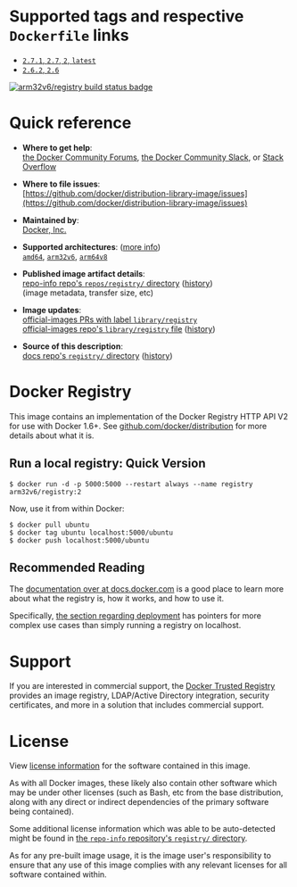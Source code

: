 <!--

********************************************************************************

WARNING:

    DO NOT EDIT "registry/README.md"

    IT IS AUTO-GENERATED

    (from the other files in "registry/" combined with a set of templates)

********************************************************************************

-->

# Supported tags and respective `Dockerfile` links

-	[`2.7.1`, `2.7`, `2`, `latest`](https://github.com/docker/distribution-library-image/blob/0b6ea3ba50b65563600a717f07db4cfa6f18f957/arm/Dockerfile)
-	[`2.6.2`, `2.6`](https://github.com/docker/distribution-library-image/blob/fc40f1f1051bb4a42ee4661ccaa190c1bd6c6be9/arm/Dockerfile)

[![arm32v6/registry build status badge](https://img.shields.io/jenkins/s/https/doi-janky.infosiftr.net/job/multiarch/job/arm32v6/job/registry.svg?label=arm32v6/registry%20%20build%20job)](https://doi-janky.infosiftr.net/job/multiarch/job/arm32v6/job/registry/)

# Quick reference

-	**Where to get help**:  
	[the Docker Community Forums](https://forums.docker.com/), [the Docker Community Slack](https://blog.docker.com/2016/11/introducing-docker-community-directory-docker-community-slack/), or [Stack Overflow](https://stackoverflow.com/search?tab=newest&q=docker)

-	**Where to file issues**:  
	[https://github.com/docker/distribution-library-image/issues](https://github.com/docker/distribution-library-image/issues)

-	**Maintained by**:  
	[Docker, Inc.](https://github.com/docker/distribution-library-image)

-	**Supported architectures**: ([more info](https://github.com/docker-library/official-images#architectures-other-than-amd64))  
	[`amd64`](https://hub.docker.com/r/amd64/registry/), [`arm32v6`](https://hub.docker.com/r/arm32v6/registry/), [`arm64v8`](https://hub.docker.com/r/arm64v8/registry/)

-	**Published image artifact details**:  
	[repo-info repo's `repos/registry/` directory](https://github.com/docker-library/repo-info/blob/master/repos/registry) ([history](https://github.com/docker-library/repo-info/commits/master/repos/registry))  
	(image metadata, transfer size, etc)

-	**Image updates**:  
	[official-images PRs with label `library/registry`](https://github.com/docker-library/official-images/pulls?q=label%3Alibrary%2Fregistry)  
	[official-images repo's `library/registry` file](https://github.com/docker-library/official-images/blob/master/library/registry) ([history](https://github.com/docker-library/official-images/commits/master/library/registry))

-	**Source of this description**:  
	[docs repo's `registry/` directory](https://github.com/docker-library/docs/tree/master/registry) ([history](https://github.com/docker-library/docs/commits/master/registry))

# Docker Registry

This image contains an implementation of the Docker Registry HTTP API V2 for use with Docker 1.6+. See [github.com/docker/distribution](https://github.com/docker/distribution) for more details about what it is.

## Run a local registry: Quick Version

```console
$ docker run -d -p 5000:5000 --restart always --name registry arm32v6/registry:2
```

Now, use it from within Docker:

```console
$ docker pull ubuntu
$ docker tag ubuntu localhost:5000/ubuntu
$ docker push localhost:5000/ubuntu
```

## Recommended Reading

The [documentation over at docs.docker.com](https://docs.docker.com/registry/) is a good place to learn more about what the registry is, how it works, and how to use it.

Specifically, [the section regarding deployment](https://docs.docker.com/registry/deploying/) has pointers for more complex use cases than simply running a registry on localhost.

# Support

If you are interested in commercial support, the [Docker Trusted Registry](https://www.docker.com/docker-trusted-registry) provides an image registry, LDAP/Active Directory integration, security certificates, and more in a solution that includes commercial support.

# License

View [license information](https://github.com/docker/distribution/blob/master/LICENSE) for the software contained in this image.

As with all Docker images, these likely also contain other software which may be under other licenses (such as Bash, etc from the base distribution, along with any direct or indirect dependencies of the primary software being contained).

Some additional license information which was able to be auto-detected might be found in [the `repo-info` repository's `registry/` directory](https://github.com/docker-library/repo-info/tree/master/repos/registry).

As for any pre-built image usage, it is the image user's responsibility to ensure that any use of this image complies with any relevant licenses for all software contained within.
